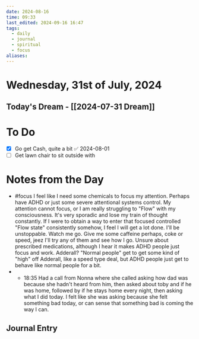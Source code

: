 ```yaml
---
date: 2024-08-16
time: 09:33
last_edited: 2024-09-16 16:47
tags:
  - daily
  - journal
  - spiritual
  - focus
aliases: 
---
```

# Wednesday, 31st of July, 2024

## Today's Dream - [[2024-07-31 Dream]]

# To Do
- [x] Go get Cash, quite a bit ✅ 2024-08-01
- [ ] Get lawn chair to sit outside with

# Notes from the Day
- #focus I feel like I need some chemicals to focus my attention. Perhaps have ADHD or just some severe attentional systems control. My attention cannot focus, or I am really struggling to "Flow" with my consciousness. It's very sporadic and lose my train of thought constantly. If I were to obtain a way to enter that focused controlled "Flow state" consistently somehow, I feel I will get a lot done. I'll be unstoppable. Watch me go. Give me some caffeine perhaps, coke or speed, jeez I'll try any of them and see how I go. Unsure about prescribed medications, although I hear it makes ADHD people just focus and work. Adderall? "Normal people" get to get some kind of "high" off Adderall, like a speed type deal, but ADHD people just get to behave like normal people for a bit.
- - 18:35 Had a call from Nonna where she called asking how dad was because she hadn't heard from him, then asked about toby and if he was home, followed by if he stays home every night, then asking what I did today. I felt like she was asking because she felt something bad today, or can sense that something bad is coming the way I can.

## Journal Entry
